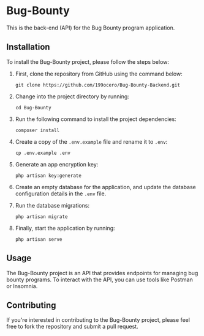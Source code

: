 # Bug-Bounty

This is the back-end (API) for the Bug Bounty program application.

## Installation

To install the Bug-Bounty project, please follow the steps below:

1. First, clone the repository from GitHub using the command below:

   ```
   git clone https://github.com/199ocero/Bug-Bounty-Backend.git
   ```

2. Change into the project directory by running:

   ```
   cd Bug-Bounty
   ```

3. Run the following command to install the project dependencies:

   ```
   composer install
   ```

4. Create a copy of the `.env.example` file and rename it to `.env`:

   ```
   cp .env.example .env
   ```

5. Generate an app encryption key:

   ```
   php artisan key:generate
   ```

6. Create an empty database for the application, and update the database configuration details in the `.env` file.
7. Run the database migrations:

   ```
   php artisan migrate
   ```

8. Finally, start the application by running:

   ```
   php artisan serve
   ```

## Usage

The Bug-Bounty project is an API that provides endpoints for managing bug bounty programs. To interact with the API, you can use tools like Postman or Insomnia.

## Contributing

If you're interested in contributing to the Bug-Bounty project, please feel free to fork the repository and submit a pull request.
